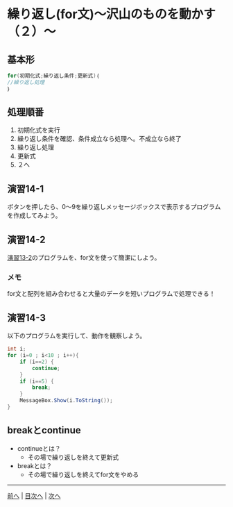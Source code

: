 # 繰り返し(for文)～沢山のものを動かす（２）～

## 基本形

```cs
for(初期化式;繰り返し条件;更新式)｛
//繰り返し処理
｝
```

## 処理順番

1. 初期化式を実行
2. 繰り返し条件を確認、条件成立なら処理へ。不成立なら終了
3. 繰り返し処理
4. 更新式
5. ２へ

## 演習14-1
ボタンを押したら、0～9を繰り返しメッセージボックスで表示するプログラムを作成してみよう。

## 演習14-2
[演習13-2](13.md#演習13-2)のプログラムを、for文を使って簡潔にしよう。

### メモ
for文と配列を組み合わせると大量のデータを短いプログラムで処理できる！

## 演習14-3
以下のプログラムを実行して、動作を観察しよう。

```cs
int i;
for (i=0 ; i<10 ; i++){
    if (i==2) {
        continue;
    }
    if (i==5) {
        break;
    }
    MessageBox.Show(i.ToString());
}
```

## breakとcontinue

- continueとは？
  - その場で繰り返しを終えて更新式
- breakとは？
  - その場で繰り返しを終えてfor文をやめる


---

[前へ](13.md) | [目次へ](README.md#%E7%9B%AE%E6%AC%A1) | [次へ](15.md)
